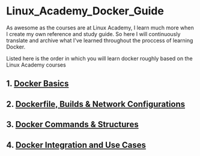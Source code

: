 # Linux_Academy_Docker_Guide
As awesome as the courses are at Linux Academy, I learn much more when I create my own reference and study guide. So here I will continuously translate and archive what I've learned throughout the proccess of learning Docker. 

Listed here is the order in which you will learn docker roughly based on the Linux Academy courses

## 1. [Docker Basics](Docker_Basics.md)
## 2. [Dockerfile, Builds & Network Configurations](Dockerfile_Builds_Networks.md)
## 3. [Docker Commands & Structures](Docker_Commands_Structures.md)
## 4. [Docker Integration and Use Cases](Docker_Integration.md)
